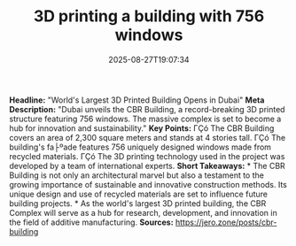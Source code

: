 ﻿---
title: "3D printing a building with 756 windows"
date: "2025-08-27T19:07:34"
category: "Markets"
summary: ""
slug: "3d printing a building with 756 windows"
source_urls:
  - "https://jero.zone/posts/cbr-building"
seo:
  title: "3D printing a building with 756 windows | Hash n Hedge"
  description: ""
  keywords: ["news", "markets", "brief"]
---
**Headline:** "World's Largest 3D Printed Building Opens in Dubai"  **Meta Description:** "Dubai unveils the CBR Building, a record-breaking 3D printed structure featuring 756 windows. The massive complex is set to become a hub for innovation and sustainability."  **Key Points:**  ΓÇó The CBR Building covers an area of 2,300 square meters and stands at 4 stories tall. ΓÇó The building's fa├ºade features 756 uniquely designed windows made from recycled materials. ΓÇó The 3D printing technology used in the project was developed by a team of international experts.  **Short Takeaways:**  * The CBR Building is not only an architectural marvel but also a testament to the growing importance of sustainable and innovative construction methods. Its unique design and use of recycled materials are set to influence future building projects. * As the world's largest 3D printed building, the CBR Complex will serve as a hub for research, development, and innovation in the field of additive manufacturing.  **Sources:** https://jero.zone/posts/cbr-building 
